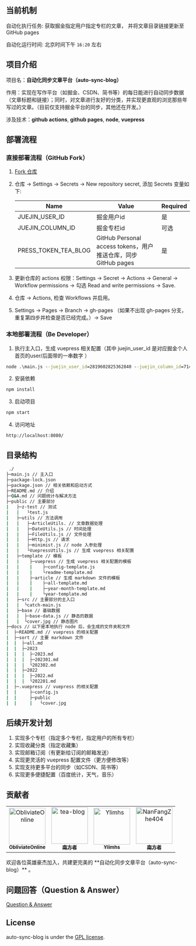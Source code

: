 ## 当前机制

自动化执行任务: 获取掘金指定用户指定专栏的文章， 并将文章目录链接更新至GitHub pages

自动化运行时间: 北京时间下午 `16:20` 左右

## 项目介绍

项目名：**自动化同步文章平台（auto-sync-blog）**

作用：实现在写作平台（如掘金、CSDN、简书等）的每日能进行自动同步数据（文章标题和链接）；同时，对文章进行友好的分类，并实现更直观的浏览那些年写过的文章。（目前仅支持掘金平台的同步，其他还在开发。）

涉及技术：**github actions**, **github pages**, **node**, **vuepress**

## 部署流程

### 直接部署流程（GitHub Fork）

1. [Fork 仓库](https://github.com/tea-blog/tea-blog.github.io)
2. 仓库 -> Settings -> Secrets -> New repository secret, 添加 Secrets 变量如下:

    | Name                 | Value                                                         | Required |
    | -------------------- | ------------------------------------------------------------- | -------- |
    | JUEJIN_USER_ID       | 掘金用户id                                                    | 是       |
    | JUEJIN_COLUMN_ID     | 掘金专栏id                                                    | 可选     |
    | PRESS_TOKEN_TEA_BLOG | GitHub Personal access tokens，用户推送仓库，同步GitHub pages | 是       |

3. 更新仓库的 actions 权限：Settings -> Secret -> Actions -> General -> Workflow permissions -> 勾选 Read and write permissions -> Save.
4. 仓库 -> Actions, 检查 Workflows 并启用。
5. Settings -> Pages -> Branch -> gh-pages （如果不出现 gh-pages 分支，重复第四步并检查是否已经完成。）-> Save 

### 本地部署流程（Be Developer）

1. 执行主入口，生成 vuepress 相关配置（其中 juejin_user_id 是对应掘金个人首页的user/后面带的一串数字 ）
```cmd
node .\main.js --juejin_user_id=2819602825362840 --juejin_column_id=7140398633710518302
```
2. 安装依赖
```cmd
npm install
```
3. 启动项目
```cmd
npm start
```
4. 访问地址
```http
http://localhost:8080/
```

## 目录结构

```cmd
 ./
├─main.js // 主入口
├─package-lock.json 
├─package.json // 相关依赖和启动方式
├─README.md // 介绍 
├─Q&A.md // 问题统计与解决方法
├─public // 主要部分
|   ├─z-test // 测试
|   |   └test.js
|   ├─utils // 方法调用
|   |   ├─ArticleUtils. // 文章数据处理
|   |   ├─DateUtils.js // 时间处理
|   |   ├─FileUtils.js // 文件处理
|   |   ├─Http.js // 请求
|   |   ├─minimist.js // node 入参处理
|   |   └VuepressUtils.js // 生成 vuepress 相关配置
|   ├─template // 模板
|   |    ├─vuepress // 生成 vuepress 相关配置的模板
|   |    |    ├─config-template.js
|   |    |    └readme-template.md
|   |    ├─article // 生成 markdown 文件的模板
|   |    |    ├─all-template.md
|   |    |    ├─year-month-template.md
|   |    |    └year-template.md
|   ├─src // 主要部分的主入口
|   |  └catch-main.js
|   ├─base // 基础数据
|   |  ├─base-data.js // 静态的数据
|   |  └cover.jpg // 静态图片
├─docs // 以下是本地执行 node 后，会生成的文件夹和文件
|  ├─README.md // vuepress 的相关配置
|  ├─sort // 主要 markdown 文件
|  |  ├─all.md
|  |  ├─2023
|  |  |  ├─2023.md
|  |  |  ├─202301.md
|  |  |  └202302.md
|  |  ├─2022
|  |  |  ├─2022.md
|  |  |  └202201.md
|  ├─.vuepress // vuepress 的相关配置
|  |     ├─config.js
|  |     ├─public
|  |     |   └cover.jpg
```

## 后续开发计划

1. 实现多个专栏（指定多个专栏，指定用户的所有专栏）
2. 实现收藏分类（指定收藏集）
3. 实现邮箱订阅（有更新给订阅的邮箱发送）
4. 实现更灵活的 vuepress 配置文件（更方便修改等）
5. 实现支持更多平台的同步（如CSDN、简书等）
6. 实现更多便捷配置（百度统计，天气，音乐）



## 贡献者

<!-- readme: collaborators,contributors -start -->
<table>
<tr>
    <td align="center">
        <a href="https://github.com/ObliviateOnline">
            <img src="https://avatars.githubusercontent.com/u/36234958?v=4" width="100;" alt="ObliviateOnline"/>
            <br />
            <sub><b>ObliviateOnline</b></sub>
        </a>
    </td>
    <td align="center">
        <a href="https://github.com/tea-blog">
            <img src="https://avatars.githubusercontent.com/u/68322136?v=4" width="100;" alt="tea-blog"/>
            <br />
            <sub><b>南方者</b></sub>
        </a>
    </td>
    <td align="center">
        <a href="https://github.com/Ylimhs">
            <img src="https://avatars.githubusercontent.com/u/42811965?v=4" width="100;" alt="Ylimhs"/>
            <br />
            <sub><b>Ylimhs</b></sub>
        </a>
    </td>
    <td align="center">
        <a href="https://github.com/NanFangZhe404">
            <img src="https://avatars.githubusercontent.com/u/86654383?v=4" width="100;" alt="NanFangZhe404"/>
            <br />
            <sub><b>南方者</b></sub>
        </a>
    </td></tr>
</table>
<!-- readme: collaborators,contributors -end -->
欢迎各位英雄豪杰加入，共建更完美的 **自动化同步文章平台（auto-sync-blog）** 。

## 问题回答（Question & Answer）
<a title="Q&A" href="Q&A.md">Question & Answer</a>

## License
auto-sync-blog is under the [GPL license](LICENSE).
